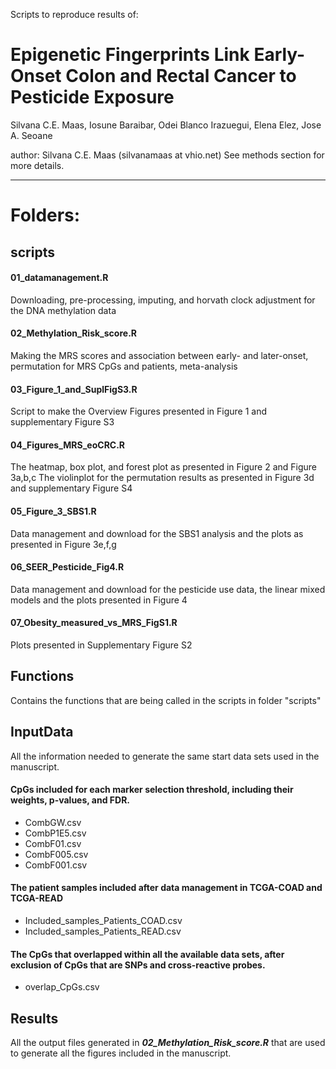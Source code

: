 Scripts to reproduce results of:


# Epigenetic Fingerprints Link Early-Onset Colon and Rectal Cancer to Pesticide Exposure  


Silvana C.E. Maas, Iosune Baraibar, Odei Blanco Irazuegui, Elena Elez, Jose A. Seoane 




author: Silvana C.E. Maas (silvanamaas at vhio.net) See methods section for more details.



---

# Folders: 

## scripts

#### 01_datamanagement.R 
Downloading, pre-processing, imputing, and horvath clock adjustment for the DNA methylation data 

#### 02_Methylation_Risk_score.R
Making the MRS scores and association between early- and later-onset, permutation for MRS CpGs and patients, meta-analysis

#### 03_Figure_1_and_SuplFigS3.R    
Script to make the Overview Figures presented in Figure 1 and supplementary Figure S3

#### 04_Figures_MRS_eoCRC.R
The heatmap, box plot, and forest plot as presented in Figure 2 and Figure 3a,b,c
The violinplot for the permutation results as presented in Figure 3d and supplementary Figure S4


#### 05_Figure_3_SBS1.R
Data management and download for the SBS1 analysis and the plots as presented in Figure 3e,f,g  

#### 06_SEER_Pesticide_Fig4.R          
Data management and download for the pesticide use data, the linear mixed models and the plots presented in Figure 4 

#### 07_Obesity_measured_vs_MRS_FigS1.R
Plots presented in Supplementary Figure S2 



## Functions
Contains the functions that are being called in the scripts in folder "scripts"


## InputData
All the information needed to generate the same start data sets used in the manuscript. 

#### CpGs included for each marker selection threshold, including their weights, p-values, and FDR. <br>
- CombGW.csv <br>
- CombP1E5.csv <br>
- CombF01.csv <br>
- CombF005.csv <br>
- CombF001.csv <br>            

#### The patient samples included after data management in TCGA-COAD and TCGA-READ <br>
- Included_samples_Patients_COAD.csv <br>
- Included_samples_Patients_READ.csv <br>

#### The CpGs that overlapped within all the available data sets, after exclusion of CpGs that are SNPs and cross-reactive probes. <br>
- overlap_CpGs.csv                  <br>


## Results
All the output files generated in ***02_Methylation_Risk_score.R*** that are used to generate all the figures included in the manuscript. 
